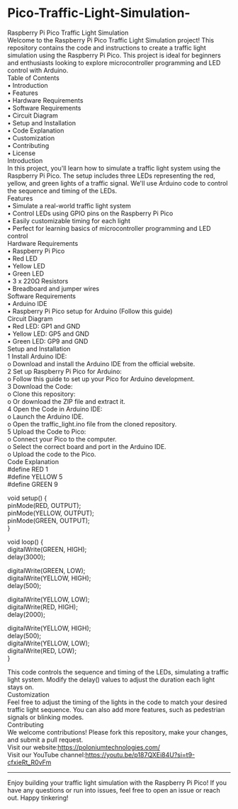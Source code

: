 # Pico-Traffic-Light-Simulation-  
Raspberry Pi Pico Traffic Light Simulation  
Welcome to the Raspberry Pi Pico Traffic Light Simulation project! This repository contains the code and instructions to create a traffic light simulation using the Raspberry Pi Pico.   This project is ideal for beginners and enthusiasts looking to explore microcontroller programming and LED control with Arduino.  
Table of Contents  
•	Introduction  
•	Features  
•	Hardware Requirements  
•	Software Requirements  
•	Circuit Diagram  
•	Setup and Installation  
•	Code Explanation  
•	Customization  
•	Contributing  
•	License  
Introduction  
In this project, you'll learn how to simulate a traffic light system using the Raspberry Pi Pico. The setup includes three LEDs representing the red, yellow, and green lights of a   traffic signal. We'll use Arduino code to control the sequence and timing of the LEDs.  
Features  
•	Simulate a real-world traffic light system  
•	Control LEDs using GPIO pins on the Raspberry Pi Pico  
•	Easily customizable timing for each light  
•	Perfect for learning basics of microcontroller programming and LED control  
Hardware Requirements  
•	Raspberry Pi Pico  
•	Red LED  
•	Yellow LED  
•	Green LED  
•	3 x 220Ω Resistors  
•	Breadboard and jumper wires  
Software Requirements  
•	Arduino IDE  
•	Raspberry Pi Pico setup for Arduino (Follow this guide)  
Circuit Diagram  
•	Red LED: GP1 and GND  
•	Yellow LED: GP5 and GND  
•	Green LED: GP9 and GND  
Setup and Installation  
1	Install Arduino IDE:  
o	Download and install the Arduino IDE from the official website.  
2	Set up Raspberry Pi Pico for Arduino:  
o	Follow this guide to set up your Pico for Arduino development.  
3	Download the Code:  
o	Clone this repository:  
o	Or download the ZIP file and extract it.  
4	Open the Code in Arduino IDE:  
o	Launch the Arduino IDE.  
o	Open the traffic_light.ino file from the cloned repository.  
5	Upload the Code to Pico:  
o	Connect your Pico to the computer.  
o	Select the correct board and port in the Arduino IDE.  
o	Upload the code to the Pico.  
Code Explanation  
#define RED 1  
#define YELLOW 5  
#define GREEN 9  

void setup() {  
  pinMode(RED, OUTPUT);  
  pinMode(YELLOW, OUTPUT);  
  pinMode(GREEN, OUTPUT);  
}  

void loop() {  
  digitalWrite(GREEN, HIGH);  
  delay(3000);  

  digitalWrite(GREEN, LOW);  
  digitalWrite(YELLOW, HIGH);  
  delay(500);  

  digitalWrite(YELLOW, LOW);  
  digitalWrite(RED, HIGH);  
  delay(2000);  

  digitalWrite(YELLOW, HIGH);  
  delay(500);  
  digitalWrite(YELLOW, LOW);  
  digitalWrite(RED, LOW);  
}  

This code controls the sequence and timing of the LEDs, simulating a traffic light system. Modify the delay() values to adjust the duration each light stays on.  
Customization  
Feel free to adjust the timing of the lights in the code to match your desired traffic light sequence. You can also add more features, such as pedestrian signals or blinking modes.  
Contributing  
We welcome contributions! Please fork this repository, make your changes, and submit a pull request.  
Visit our website:https://poloniumtechnologies.com/  
Visit our YouTube channel:https://youtu.be/p187QXEi84U?si=t9-cfxieRt_R0vFm  
________________________________________
Enjoy building your traffic light simulation with the Raspberry Pi Pico! If you have any questions or run into issues, feel free to open an issue or reach out. Happy tinkering!
